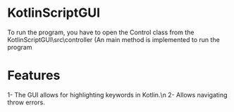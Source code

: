 # KotlinScriptGUI
To run the program, you have to open the Control class from the KotlinScriptGUI\src\controller (An main method is implemented to run the program

# Features
1- The GUI allows for highlighting keywords in Kotlin.\n
2- Allows navigating throw errors.

